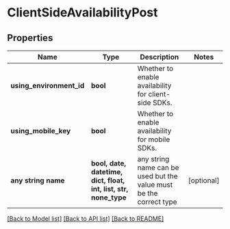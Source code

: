 # ClientSideAvailabilityPost


## Properties
Name | Type | Description | Notes
------------ | ------------- | ------------- | -------------
**using_environment_id** | **bool** | Whether to enable availability for client-side SDKs. | 
**using_mobile_key** | **bool** | Whether to enable availability for mobile SDKs. | 
**any string name** | **bool, date, datetime, dict, float, int, list, str, none_type** | any string name can be used but the value must be the correct type | [optional]

[[Back to Model list]](../README.md#documentation-for-models) [[Back to API list]](../README.md#documentation-for-api-endpoints) [[Back to README]](../README.md)


